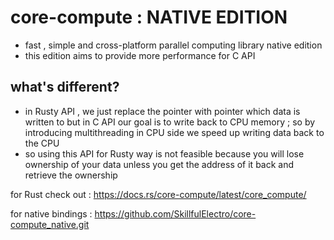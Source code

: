 # core-compute : NATIVE EDITION
- fast , simple and cross-platform parallel computing library native edition
- this edition aims to provide more performance for C API

## what's different?
- in Rusty API , we just replace the pointer with pointer which data is written to but in C API our goal is to write back to CPU memory ; so by introducing multithreading in CPU side we speed up writing data back to the CPU
- so using this API for Rusty way is not feasible because you will lose ownership of your data unless you get the address of it back and retrieve the ownership


for Rust check out : 
https://docs.rs/core-compute/latest/core_compute/

for native bindings :
https://github.com/SkillfulElectro/core-compute_native.git
